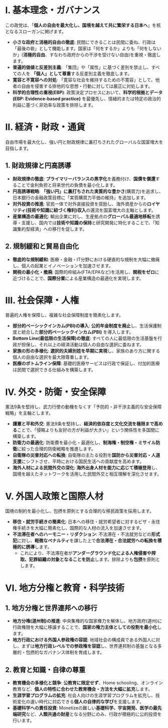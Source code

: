 # Ⅰ. 基本理念・ガバナンス

この政党は、「**個人の自由を最大化し、国境を越えて共に繁栄する日本へ**」を核となるスローガンに掲げます。

- **小さな政府と消極的自由の徹底**: 民間にできることは民間に委ね、行政は「最後の砦」として機能します。国家は「何をするか」よりも「何をしないか」(**消極的自由**、すなわち政府からの干渉を受けない自由)を重視・徹底します。
- **普遍的価値と反差別主義**: 「集団」や「属性」に基づく差別を禁止し、すべての人を **「個人」として尊重**する反差別主義を徹底します。
- **寛容と不寛容への対処**: 「寛容な社会を維持するための不寛容」として、他者の自由を侵害する排他的な思想・行動に対しては厳正に対処します。
- **科学的合理性の重視(EBP)**: 政策決定プロセスにおいて、**科学的根拠とデータ(EBP:  Evidence-based practice)** を最優先し、情緒的または特定の政治的利益に基づく非効率な政策を排除します。

# Ⅱ. 経済・財政・通貨

自由市場を最大化し、強い円と財政規律に裏打ちされたグローバルな国富増大を目指します。

## 1. 財政規律と円高誘導

- **財政規律の徹底**: **プライマリーバランスの黒字化**を義務付け、**国債を償還**することで金利負担と将来世代の負債を最小化します。
- **円高誘導戦略**: **「強い円」に裏打ちされた実質的な豊かさ**(購買力)を追求し、日本銀行の金融政策目標に「実質購買力平価の維持」を追加します。
- **対外投資の推進**: 官民一体で対外直接投資を奨励し、海外資産からの**ロイヤリティ(技術や知識に紐づく権利)収入**の還流を国富増大の主軸とします。
- **産業構造の最適化**: 輸出企業に対し、生産拠点の**グローバル最適地移転**を誘導・支援し、国内では**技術や知識の保持**と研究開発に特化することで、「知識集約型経済」への移行を促します。

## 2. 規制緩和と貿易自由化

- **徹底的な規制緩和**: 医療・金融・IT分野における硬直的な規制を大幅に撤廃し、個人の起業とイノベーションを加速させます。
- **関税の最小化・撤廃**: 国際的枠組み(FTA/EPAなど)を活用し、**関税をゼロ**に近づけることで、**国際分業**による産業構造の最適化を実現します。

# Ⅲ. 社会保障・人権

普遍的人権を保障し、複雑な社会保障制度を簡素化します。

- **部分的ベーシックインカム(PBI)の導入**: **公的年金制度を廃止**し、生活保護制度と統合した**部分的ベーシックインカム(PBI)** を導入します。
- **Bottom Line(最低限の生活保障)の徹底**: すべての人に最低限の生活基盤を行政が担保し、それ以上の経済活動は個人の自由な選択に委ねます。
- **家族の形の多様化**: **選択的夫婦別姓を早期に実現**し、家族のあり方に関する個人の自由な選択を最大限尊重します。
- **医療のボトムライン保障**: 基礎的医療サービスは行政で保証し、付加的医療は民間で選択できる仕組みを構築します。

# Ⅳ. 外交・防衛・安全保障

憲法9条を堅持し、武力行使の動機をなくす「予防的・非干渉主義的な安全保障戦略」を主軸とします。

- **護憲と平和外交**: 憲法9条を堅持し、**経済的依存度と文化交流を極限まで高める**ことで、「侵略よりも友好の方が利益が大きい」という関係性を多国間に構築します。
- **防衛力の最適化**: 防衛費を最小化・最適化し、**制海権・制空権・ミサイル防衛**に絞った合理的防衛戦略を推進します。
- **自衛隊の災害対応への転換**: 自衛隊の主たる役割を**国防から災害対応・人道支援**にシフトさせ、平時における国民生活への貢献度を高めます。
- **海外人材による民間外交の深化**: **海外出身人材を能力に応じて積極登用**し、国境を越えたネットワークを活用した民間外交と相互理解を深化させます。

# Ⅴ. 外国人政策と国際人材

国境の制約を最小化し、包摂を原則とする合理的な移民政策を採用します。

- **移住・就労手続きの簡素化**: 日本への移住・就労希望者に対するビザ・永住権手続きを大幅に簡素化し、国際的な人材の流入を加速させます。
- **不法滞在者へのハーモニー・リダクション**: 不法滞在・不法就労などの**形式犯**に対し、**軽微なペナルティ**を課した上で**合法滞在・合法就労への転換を積極的に誘導**します。
    - これにより、不法滞在者が**アンダーグラウンド化による人権侵害や搾取、犯罪組織の対象となることを防止**します。排除よりも**包摂**を原則とします。

# Ⅵ. 地方分権と教育・科学技術

## 1. 地方分権と世界連邦への移行

- **地方分権(道州制)の推進**: 中央集権的な国家権力を解体し、地方政府(道州)に行政権限を大幅に移譲することで、**国家の権力主体としての役割を最小化**します。
- **地方行政における外国人参政権の容認**: 地域社会の構成員である外国人に対し、まずは**地方行政レベルでの参政権を容認**し、世界連邦制の基盤となる多層的・包摂的なガバナンス体制を育成します。

## 2. 教育と知識・自律の尊重

- **教育機会の多様化と競争**: **公教育に限定せず**、Home schooling、オンライン教育など、**個人の特性に合わせた教育機会・方法を大幅に拡充**します。
- **生涯学習プログラムの拡充**: 社会人向けの生涯学習プログラムを拡充し、技術変化の速い時代に対応できる**個人の自律的な学び**を支援します。
- **基礎科学への責任投資**: Monetizeの難しい**基礎科学、宇宙開発、医学の最先端研究**など、**人類共通の財産**となる分野にのみ、行政が積極的に公的投資を行います。